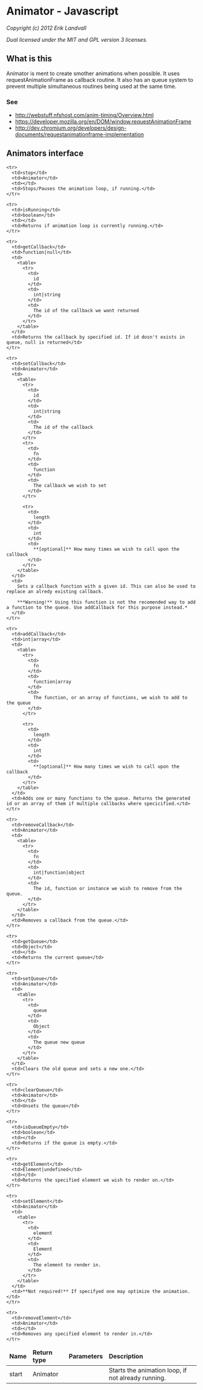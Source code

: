# Animator - Javascript

*Copyright (c) 2012 Erik Landvall*

*Dual licensed under the MIT and GPL version 3 licenses.*

## What is this
Animator is ment to create smother animations when possible.
It uses requestAnimationFrame as callback routine. 
It also has an queue system to prevent multiple simultaneous routines being used
at the same time.

### See
* http://webstuff.nfshost.com/anim-timing/Overview.html
* https://developer.mozilla.org/en/DOM/window.requestAnimationFrame
* http://dev.chromium.org/developers/design-documents/requestanimationframe-implementation

## Animators interface

<table>
  <thead>
    <tr>
      <td><b>Name</b></td>
      <td><b>Return type</b></td>
      <td><b>Parameters</b></td>
      <td><b>Description</b></td>
    </tr>
  </thead>

  <tbody>
    <tr>
      <td>start</td>
      <td>Animator</td>
      <td></td>
      <td>Starts the animation loop, if not already running.</td>
    </tr>

    <tr>
      <td>stop</td>
      <td>Animator</td>
      <td></td>
      <td>Stops/Pauses the animation loop, if running.</td>
    </tr>

    <tr>
      <td>isRunning</td>
      <td>boolean</td>
      <td></td>
      <td>Returns if animation loop is currently running.</td>
    </tr>

    <tr>
      <td>getCallback</td>
      <td>function|null</td>
      <td>
        <table>
          <tr>
            <td>
              id
            </td>
            <td>
              int|string
            </td>
            <td>
              The id of the callback we wont returned
            </td>
          </tr>
        </table>
      </td>
      <td>Returns the callback by specified id. If id dosn't exists in queue, null is returned</td>
    </tr>

    <tr>
      <td>setCallback</td>
      <td>Animator</td>
      <td>
        <table>
          <tr>
            <td>
              id
            </td>
            <td>
              int|string
            </td>
            <td>
              The id of the callback
            </td>
          </tr>
          <tr>
            <td>
              fn
            </td>
            <td>
              function
            </td>
            <td>
              The callback we wish to set
            </td>
          </tr>

          <tr>
            <td>
              length
            </td>
            <td>
              int
            </td>
            <td>
              **[optional]** How many times we wish to call upon the callback
            </td>
          </tr>
        </table>
      </td>
      <td>
        Sets a callback function with a given id. This can also be used to replace an alredy existing callback.
   
        ***Warning!** Using this function is not the recomended way to add a function to the queue. Use addCallback for this purpose instead.*
      </td>
    </tr>

    <tr>
      <td>addCallback</td>
      <td>int|array</td>
      <td>
        <table>
          <tr>
            <td>
              fn
            </td>
            <td>
              function|array
            </td>
            <td>
              The function, or an array of functions, we wish to add to the queue
            </td>
          </tr>

          <tr>
            <td>
              length
            </td>
            <td>
              int
            </td>
            <td>
              **[optional]** How many times we wish to call upon the callback
            </td>
          </tr>
        </table>
      </td>
      <td>Adds one or many functions to the queue. Returns the generated id or an array of them if multiple callbacks where specicified.</td>
    </tr>

    <tr>
      <td>removeCallback</td>
      <td>Animator</td>
      <td>
        <table>
          <tr>
            <td>
              fn
            </td>
            <td>
              int|function|object
            </td>
            <td>
              The id, function or instance we wish to remove from the queue.
            </td>
          </tr>
        </table>
      </td>
      <td>Removes a callback from the queue.</td>
    </tr>

    <tr>
      <td>getQueue</td>
      <td>Object</td>
      <td></td>
      <td>Returns the current queue</td>
    </tr>

    <tr>
      <td>setQueue</td>
      <td>Animator</td>
      <td>
        <table>
          <tr>
            <td>
              queue
            </td>
            <td>
              Object
            </td>
            <td>
              The queue new queue
            </td>
          </tr>
        </table>
      </td>
      <td>Clears the old queue and sets a new one.</td>
    </tr>

    <tr>
      <td>clearQueue</td>
      <td>Animator</td>
      <td></td>
      <td>Unsets the queue</td>
    </tr>

    <tr>
      <td>isQueueEmpty</td>
      <td>boolean</td>
      <td></td>
      <td>Returns if the queue is empty.</td>
    </tr>

    <tr>
      <td>getElement</td>
      <td>Element|undefined</td>
      <td></td>
      <td>Returns the specified element we wish to render on.</td>
    </tr>

    <tr>
      <td>setElement</td>
      <td>Animator</td>
      <td>
        <table>
          <tr>
            <td>
              element
            </td>
            <td>
              Element
            </td>
            <td>
              The element to render in.
            </td>
          </tr>
        </table>
      </td>
      <td>**Not required!** If specifyed one may optimize the animation.</td>
    </tr>

    <tr>
      <td>removeElement</td>
      <td>Animator</td>
      <td></td>
      <td>Removes any specified element to render in.</td>
    </tr>
  </tbody>
</table>